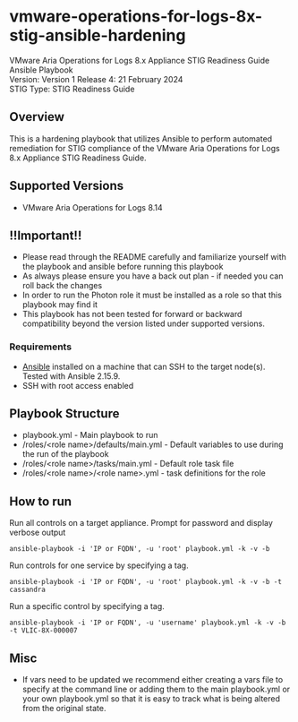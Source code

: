 # vmware-operations-for-logs-8x-stig-ansible-hardening
VMware Aria Operations for Logs 8.x Appliance STIG Readiness Guide Ansible Playbook  
Version: Version 1 Release 4: 21 February 2024    
STIG Type: STIG Readiness Guide  

## Overview
This is a hardening playbook that utilizes Ansible to perform automated remediation for STIG compliance of the VMware Aria Operations for Logs 8.x Appliance STIG Readiness Guide.

## Supported Versions
- VMware Aria Operations for Logs 8.14  

## !!Important!!
- Please read through the README carefully and familiarize yourself with the playbook and ansible before running this playbook
- As always please ensure you have a back out plan - if needed you can roll back the changes
- In order to run the Photon role it must be installed as a role so that this playbook may find it
- This playbook has not been tested for forward or backward compatibility beyond the version listed under supported versions.

### Requirements

- [Ansible](https://docs.ansible.com/ansible/latest/installation_guide/index.html) installed on a machine that can SSH to the target node(s).  Tested with Ansible 2.15.9.
- SSH with root access enabled

## Playbook Structure

- playbook.yml - Main playbook to run
- /roles/\<role name>/defaults/main.yml - Default variables to use during the run of the playbook
- /roles/\<role name>/tasks/main.yml - Default role task file
- /roles/\<role name>/\<role name>.yml - task definitions for the role

## How to run

Run all controls on a target appliance. Prompt for password and display verbose output  
```
ansible-playbook -i 'IP or FQDN', -u 'root' playbook.yml -k -v -b
```
Run controls for one service by specifying a tag.  
```
ansible-playbook -i 'IP or FQDN', -u 'root' playbook.yml -k -v -b -t cassandra
```
Run a specific control by specifying a tag.  
```
ansible-playbook -i 'IP or FQDN', -u 'username' playbook.yml -k -v -b -t VLIC-8X-000007
```

## Misc
- If vars need to be updated we recommend either creating a vars file to specify at the command line or adding them to the main playbook.yml or your own playbook.yml so that it is easy to track what is being altered from the original state.  
